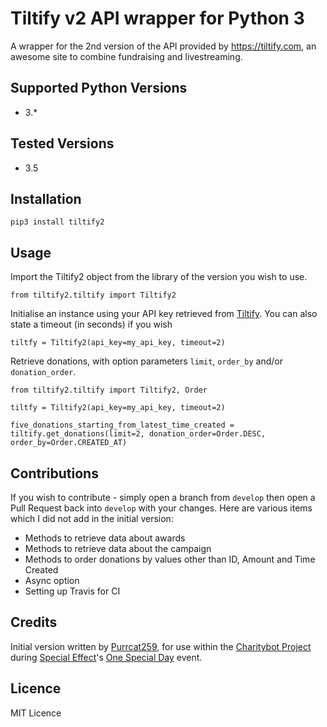 # Tiltify v2 API wrapper for Python 3

A wrapper for the 2nd version of the API provided by https://tiltify.com, an awesome site to combine fundraising and livestreaming.

## Supported Python Versions

* 3.*

## Tested Versions

* 3.5

## Installation

`pip3 install tiltify2`

## Usage

Import the Tiltify2 object from the library of the version you wish to use.

`from tiltify2.tiltify import Tiltify2`

Initialise an instance using your API key retrieved from [Tiltify](https://tiltify.com/). You can also state a timeout (in seconds) if you wish

`tiltfy = Tiltify2(api_key=my_api_key, timeout=2)`

Retrieve donations, with option parameters `limit`, `order_by` and/or `donation_order`.

`from tiltify2.tiltify import Tiltify2, Order`

`tiltfy = Tiltify2(api_key=my_api_key, timeout=2)`


`five_donations_starting_from_latest_time_created = tiltify.get_donations(limit=2, donation_order=Order.DESC, order_by=Order.CREATED_AT)`

## Contributions

If you wish to contribute - simply open a branch from `develop` then open a Pull Request back into `develop` with your changes. Here are various items which I did not add in the initial version:

* Methods to retrieve data about awards
* Methods to retrieve data about the campaign
* Methods to order donations by values other than ID, Amount and Time Created
* Async option
* Setting up Travis for CI

## Credits

Initial version written by [Purrcat259](www.github.com/purrcat259), for use within the [Charitybot Project](https://github.com/purrcat259/charitybot2) 
during [Special Effect](http://www.specialeffect.org.uk/)'s [One Special Day](http://www.onespecialday.org.uk/) event.

## Licence

MIT Licence
